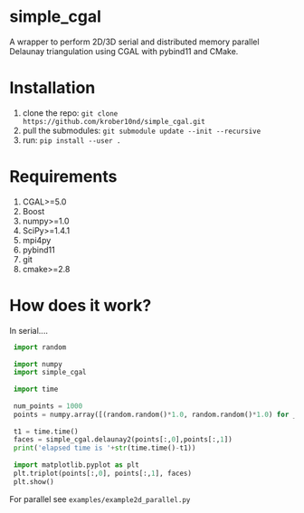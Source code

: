 # simple_cgal
A wrapper to perform 2D/3D serial and distributed memory parallel Delaunay triangulation using CGAL with pybind11 and CMake. 

# Installation
1. clone the repo: ```git clone https://github.com/krober10nd/simple_cgal.git```
2. pull the submodules: ```git submodule update --init --recursive```
3. run: ```pip install --user .```

# Requirements 
1. CGAL>=5.0 
2. Boost
3. numpy>=1.0
4. SciPy>=1.4.1
5. mpi4py
6. pybind11 
7. git
8. cmake>=2.8

# How does it work?

In serial....
```python
 import random
 
 import numpy
 import simple_cgal
 
 import time
 
 num_points = 1000
 points = numpy.array([(random.random()*1.0, random.random()*1.0) for _ in range(num_points)])
 
 t1 = time.time()
 faces = simple_cgal.delaunay2(points[:,0],points[:,1])
 print('elapsed time is '+str(time.time()-t1))
 
 import matplotlib.pyplot as plt
 plt.triplot(points[:,0], points[:,1], faces)
 plt.show()
```

For parallel see `examples/example2d_parallel.py`

